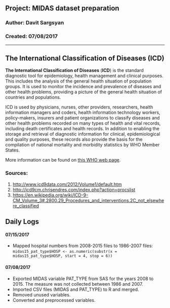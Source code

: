 ## Project: MIDAS dataset preparation    
### Author: Davit Sargsyan   
### Created: 07/08/2017  

---

## The International Classification of Diseases (ICD)
**The International Classification of Diseases** (**ICD**) is the standard diagnostic tool for epidemiology, health management and clinical purposes. This includes the analysis of the general health situation of population groups. It is used to monitor the incidence and prevalence of diseases and other health problems, providing a picture of the general health situation of countries and populations.   
   
ICD is used by physicians, nurses, other providers, researchers, health information managers and coders, health information technology workers, policy-makers, insurers and patient organizations to classify diseases and other health problems recorded on many types of health and vital records, including death certificates and health records. In addition to enabling the storage and retrieval of diagnostic information for clinical, epidemiological and quality purposes, these records also provide the basis for the compilation of national mortality and morbidity statistics by WHO Member States.    
   
More information can be found on [this WHO web page](http://www.who.int/classifications/icd/en/).

### Sources:  
1. http://www.icd9data.com/2012/Volume1/default.htm    
2. http://icd9cm.chrisendres.com/index.php?action=procslist   
3. https://en.wikipedia.org/wiki/ICD-9-CM_Volume_3#.2800.29_Procedures_and_interventions.2C_not_elsewhere_classified 

## Daily Logs
#### 07/15/2017
* Mapped hospital numbers from 2008-2015 files to 1986-2007 files:   
`midas15_pat_type$HOSP <- as.numeric(substr(x = midas15_pat_type$HOSP, start = 4, stop = 6))`       

#### 07/08/2017
* Exported MIDAS variable PAT_TYPE from SAS for the years 2008 to 2015. The measure was not collected between 1986 and 2007.   
* Imported CSV files (MIDAS and PAT_TYPE) to R and merged.   
* Removed unused variables.    
* Converted and preprocessed variables.   